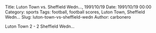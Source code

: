 Title: Luton Town vs. Sheffield Wedn…, 1991/10/19
Date: 1991/10/19 00:00
Category: sports
Tags: football, football scores, Luton Town, Sheffield Wedn…
Slug: luton-town-vs-sheffield-wedn
Author: carbonero


Luton Town 2 - 2 Sheffield Wedn…

